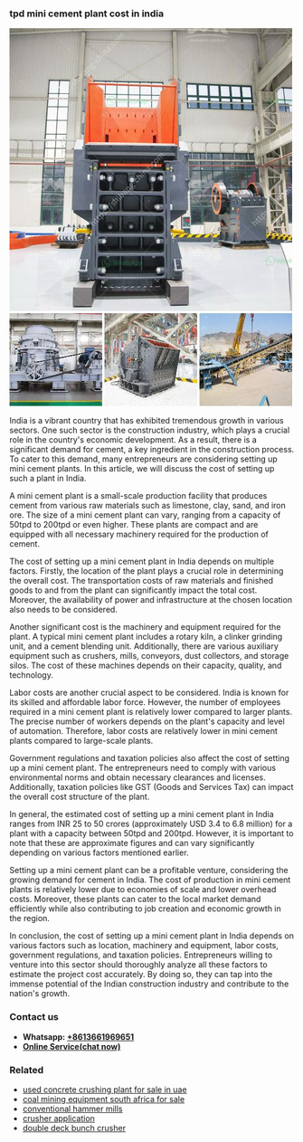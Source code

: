 <h3>tpd mini cement plant cost in india</h3><img src='1702950621.jpg' alt=''><p>India is a vibrant country that has exhibited tremendous growth in various sectors. One such sector is the construction industry, which plays a crucial role in the country's economic development. As a result, there is a significant demand for cement, a key ingredient in the construction process. To cater to this demand, many entrepreneurs are considering setting up mini cement plants. In this article, we will discuss the cost of setting up such a plant in India.</p><p>A mini cement plant is a small-scale production facility that produces cement from various raw materials such as limestone, clay, sand, and iron ore. The size of a mini cement plant can vary, ranging from a capacity of 50tpd to 200tpd or even higher. These plants are compact and are equipped with all necessary machinery required for the production of cement.</p><p>The cost of setting up a mini cement plant in India depends on multiple factors. Firstly, the location of the plant plays a crucial role in determining the overall cost. The transportation costs of raw materials and finished goods to and from the plant can significantly impact the total cost. Moreover, the availability of power and infrastructure at the chosen location also needs to be considered.</p><p>Another significant cost is the machinery and equipment required for the plant. A typical mini cement plant includes a rotary kiln, a clinker grinding unit, and a cement blending unit. Additionally, there are various auxiliary equipment such as crushers, mills, conveyors, dust collectors, and storage silos. The cost of these machines depends on their capacity, quality, and technology.</p><p>Labor costs are another crucial aspect to be considered. India is known for its skilled and affordable labor force. However, the number of employees required in a mini cement plant is relatively lower compared to larger plants. The precise number of workers depends on the plant's capacity and level of automation. Therefore, labor costs are relatively lower in mini cement plants compared to large-scale plants.</p><p>Government regulations and taxation policies also affect the cost of setting up a mini cement plant. The entrepreneurs need to comply with various environmental norms and obtain necessary clearances and licenses. Additionally, taxation policies like GST (Goods and Services Tax) can impact the overall cost structure of the plant.</p><p>In general, the estimated cost of setting up a mini cement plant in India ranges from INR 25 to 50 crores (approximately USD 3.4 to 6.8 million) for a plant with a capacity between 50tpd and 200tpd. However, it is important to note that these are approximate figures and can vary significantly depending on various factors mentioned earlier.</p><p>Setting up a mini cement plant can be a profitable venture, considering the growing demand for cement in India. The cost of production in mini cement plants is relatively lower due to economies of scale and lower overhead costs. Moreover, these plants can cater to the local market demand efficiently while also contributing to job creation and economic growth in the region.</p><p>In conclusion, the cost of setting up a mini cement plant in India depends on various factors such as location, machinery and equipment, labor costs, government regulations, and taxation policies. Entrepreneurs willing to venture into this sector should thoroughly analyze all these factors to estimate the project cost accurately. By doing so, they can tap into the immense potential of the Indian construction industry and contribute to the nation's growth.</p><h3>Contact us</h3><ul><li><strong>Whatsapp:&nbsp;<a href="https://wa.me/8613661969651">+8613661969651</a></strong></li><li><a href="https://swt.shibang-china.com/?git&amp;zhl&amp;tpd mini cement plant cost in india"><strong>Online Service(chat now)</strong></a></li></ul><h3>Related</h3><ul><li><a href='used concrete crushing plant for sale in uae.md'>used concrete crushing plant for sale in uae</a></li><li><a href='coal mining equipment south africa for sale.md'>coal mining equipment south africa for sale</a></li><li><a href='conventional hammer mills.md'>conventional hammer mills</a></li><li><a href='crusher application.md'>crusher application</a></li><li><a href='double deck bunch crusher.md'>double deck bunch crusher</a></li></ul>
